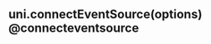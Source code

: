 ## uni.connectEventSource(options) @connecteventsource

<!-- UTSAPIJSON.connectEventSource.description -->

<!-- UTSAPIJSON.connectEventSource.compatibility -->

<!-- UTSAPIJSON.connectEventSource.param -->

<!-- UTSAPIJSON.connectEventSource.returnValue -->

<!-- UTSAPIJSON.connectEventSource.example -->

<!-- UTSAPIJSON.connectEventSource.tutorial -->

<!-- UTSAPIJSON.connectEventSource.example -->

<!-- UTSAPIJSON.general_type.name -->

<!-- UTSAPIJSON.general_type.param -->